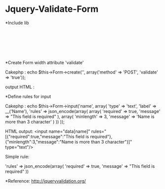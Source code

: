 Jquery-Validate-Form
====================

*Include lib
<code>
<script type="text/javascript" src="jquey.js"></script>
<script type="text/javascript" src="jquey.validate.js"></script>
<script type="text/javascript" src="jquery.lms.validate.js"></script>
</code>
*Create Form width attribute 'validate'

Cakephp : 
  echo $this->Form->create('', array('method' => 'POST', 'validate' => 'true'));

output HTML : 
  <form action="" method="post" validate="true" >

*Define rules for input

Cakephp :
  echo $this->Form->input('name', array(
      'type' => 'text',
      'label' => __('Name'),
      'rules' => json_encode(array(
          array(
            'required' => true,
            'message' => "This field is required"
          ),
          array(
            'minlength' => 3,
            'message' => 'Name is more than 3 character'
          )
      ))
  ));
  
HTML output:
<input name="data[name]" rules="[{"required":true,"message":"This field is required"},{"minlength":3,"message":"Name is more than 3 character"}]" type="text"/>

Simple rule:

'rules' => json_encode(array(
    'required' => true,
    'message' => "This field is required"
  ))

*Reference:
http://jqueryvalidation.org/
